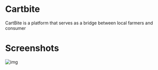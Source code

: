# Cartbite
CartBite is a platform that serves as a bridge between local farmers and consumer

# Screenshots
![img](https://github.com/shorntheshrimp/responsiveHTMLsite/blob/main/screenshots/gifss_1.gif?raw=true)